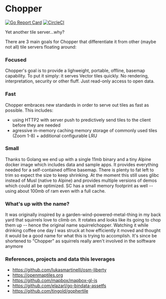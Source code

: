 # Chopper
[![Go Report Card](https://goreportcard.com/badge/github.com/ruptivespatial/chopper)](https://goreportcard.com/report/github.com/ruptivespatial/chopper)
[![CircleCI](https://circleci.com/gh/ruptivespatial/chopper.svg?style=svg)](https://circleci.com/gh/ruptivespatial/chopper)

Yet another tile server...why? 

There are 3 main goals for Chopper that differentiate it from other (maybe not all) tile servers floating around:

### Focused
Chopper's goal is to provide a lighweight, portable, offline, basemap capability. To put it simply: it serves Vector tiles quickly.
No rendering, interpretation, security or other fluff. Just read-only access to open data. 

### Fast
Chopper embraces new standards in order to serve out tiles as fast as possible.  This includes:
- using HTTP2 with server push to predictively send 
tiles to the client before they are needed
- agressive in-memory caching memory storage of commonly used tiles (Zoom 1-8) + additional configurable LRU

### Small 
Thanks to Golang we end up with a single 11mb binary and a tiny Alpine docker image which includes data and sample apps. It provides
everything needed for a self-contained offline basemap. There is plenty to fat left to trim so expect the size to keep shrinking. At 
the moment this still uses glibc instead of Musl (native to Alpine) and provides multiple versions of demos which could all be optimized. 
SC has a small memory footprint as well -- using about 100mb of ram even with a full cache. 

### What's up with the name?
It was originally inspired by a garden-wind-powered-metal-thing in my back yard that squirrels love to climb on. It rotates and looks like its going to chop them up -- hence the original name squirrelchopper.  Watching it while drinking coffee one day I was struck at how efficiently it moved and thought it would be a good name for what this is trying to accomplish. It's since be shortened to "Chopper" as squirrels really aren't involved in the solftware anymore

### References, projects and data this leverages

- https://github.com/lukasmartinelli/osm-liberty
- https://openmaptiles.org
- https://github.com/mapbox/mapbox-gl-js 
- https://github.com/elazarl/go-bindata-assetfs
- https://github.com/tingold/gophertile
